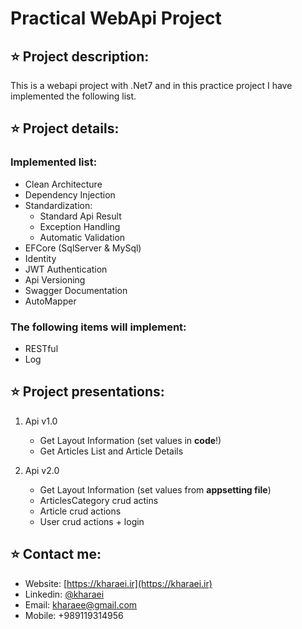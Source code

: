 # Practical WebApi Project

## :star: Project description:
This is a webapi project with .Net7 and in this practice project I have implemented the following list.

## :star: Project details:
### Implemented list:
   - Clean Architecture
   - Dependency Injection
   - Standardization:
      - Standard Api Result
      - Exception Handling
      - Automatic Validation
   - EFCore (SqlServer & MySql)
   - Identity
   - JWT Authentication
   - Api Versioning
   - Swagger Documentation
   - AutoMapper

### The following items will implement:
   - RESTful
   - Log
   

## :star: Project presentations:
1. Api v1.0
   - Get Layout Information (set values in **code**!)
   - Get Articles List and Article Details

2. Api v2.0
   - Get Layout Information (set values from **appsetting file**)
   - ArticlesCategory crud actins
   - Article crud actions
   - User crud actions + login

## :star: Contact me:
- Website: [https://kharaei.ir](https://kharaei.ir)
- Linkedin: [@kharaei](https://www.linkedin.com/in/kharaei)
- Email: [kharaee@gmail.com](mailto:kharaee@gmail.com)
- Mobile: +989119314956